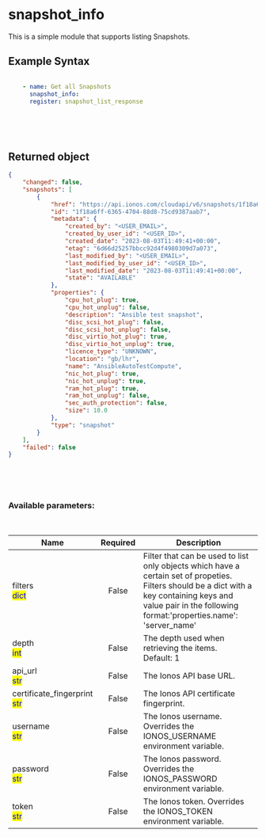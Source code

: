 # snapshot_info

This is a simple module that supports listing Snapshots.

## Example Syntax


```yaml

    - name: Get all Snapshots
      snapshot_info:
      register: snapshot_list_response

```

&nbsp;

&nbsp;
## Returned object
```json
{
    "changed": false,
    "snapshots": [
        {
            "href": "https://api.ionos.com/cloudapi/v6/snapshots/1f18a6ff-6365-4704-88d8-75cd9387aab7",
            "id": "1f18a6ff-6365-4704-88d8-75cd9387aab7",
            "metadata": {
                "created_by": "<USER_EMAIL>",
                "created_by_user_id": "<USER_ID>",
                "created_date": "2023-08-03T11:49:41+00:00",
                "etag": "6d66d25257bbcc92d4f4980309d7a073",
                "last_modified_by": "<USER_EMAIL>",
                "last_modified_by_user_id": "<USER_ID>",
                "last_modified_date": "2023-08-03T11:49:41+00:00",
                "state": "AVAILABLE"
            },
            "properties": {
                "cpu_hot_plug": true,
                "cpu_hot_unplug": false,
                "description": "Ansible test snapshot",
                "disc_scsi_hot_plug": false,
                "disc_scsi_hot_unplug": false,
                "disc_virtio_hot_plug": true,
                "disc_virtio_hot_unplug": true,
                "licence_type": "UNKNOWN",
                "location": "gb/lhr",
                "name": "AnsibleAutoTestCompute",
                "nic_hot_plug": true,
                "nic_hot_unplug": true,
                "ram_hot_plug": true,
                "ram_hot_unplug": false,
                "sec_auth_protection": false,
                "size": 10.0
            },
            "type": "snapshot"
        }
    ],
    "failed": false
}

```

&nbsp;

&nbsp;
### Available parameters:
&nbsp;

<table data-full-width="true">
  <thead>
    <tr>
      <th width="22.8vw">Name</th>
      <th width="10.8vw" align="center">Required</th>
      <th>Description</th>
    </tr>
  </thead>
  <tbody>
  <tr>
  <td>filters<br/><mark style="color:blue;">dict</mark></td>
  <td align="center">False</td>
  <td>Filter that can be used to list only objects which have a certain set of propeties. Filters should be a dict with a key containing keys and value pair in the following format:'properties.name': 'server_name'</td>
  </tr>
  <tr>
  <td>depth<br/><mark style="color:blue;">int</mark></td>
  <td align="center">False</td>
  <td>The depth used when retrieving the items.<br />Default: 1</td>
  </tr>
  <tr>
  <td>api_url<br/><mark style="color:blue;">str</mark></td>
  <td align="center">False</td>
  <td>The Ionos API base URL.</td>
  </tr>
  <tr>
  <td>certificate_fingerprint<br/><mark style="color:blue;">str</mark></td>
  <td align="center">False</td>
  <td>The Ionos API certificate fingerprint.</td>
  </tr>
  <tr>
  <td>username<br/><mark style="color:blue;">str</mark></td>
  <td align="center">False</td>
  <td>The Ionos username. Overrides the IONOS_USERNAME environment variable.</td>
  </tr>
  <tr>
  <td>password<br/><mark style="color:blue;">str</mark></td>
  <td align="center">False</td>
  <td>The Ionos password. Overrides the IONOS_PASSWORD environment variable.</td>
  </tr>
  <tr>
  <td>token<br/><mark style="color:blue;">str</mark></td>
  <td align="center">False</td>
  <td>The Ionos token. Overrides the IONOS_TOKEN environment variable.</td>
  </tr>
  </tbody>
</table>
